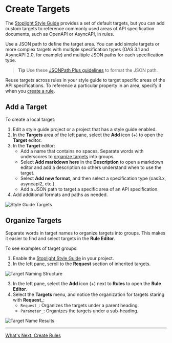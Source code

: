 # Create Targets

The [Stoplight Style Guide](https://apistylebook.stoplight.io/docs/stoplight-style-guide) provides a set of default targets, but you can add custom targets to reference commonly used areas of API specification documents, such as OpenAPI or AsyncAPI, in rules. 

Use a JSON path to define the target area. You can add simple targets or more complex targets with multiple specification types (OAS 3.1 and AsyncAPI 2.0, for example) and multiple JSON paths for each specification type.

>**Tip**
>Use these [JSONPath Plus guidelines]( https://meta.stoplight.io/docs/spectral/ZG9jOjYyMDc0NA-rulesets#jsonpath-plus) to format the JSON path.

Reuse targets across rules in your style guide to target specific areas of the API specifications. To reference a particular property in an area, specify it when you [create a rule](c-create-rules.md).

## Add a Target

To create a local target:

1. Edit a style guide project or a project that has a style guide enabled.
2. In the **Targets** area of the left pane, select the **Add** icon (+) to open the **Target** editor.
3. In the **Target** editor:
    - Add a name that contains no spaces. Separate words with underscores to [organize targets](#organize-targets) into groups.
    - Select **Add markdown here** in the **Description** to open a markdown editor and add a description so others understand when to use the target.
    - Select **Add new format**, and then select a specification type (oas3.x, asyncapi2, etc.).
    - Add a JSON path to target a specific area of an API specification.
4. Add additional formats and paths as needed.

<!--
focus: center
bg: "#1A202C"
-->
![Style Guide Targets](https://stoplight.io/api/v1/projects/cHJqOjI/images/GogSfzgUbXY)

## Organize Targets

Separate words in target names to organize targets into groups. This makes it easier to find and select targets in the **Rule Editor**.

To see examples of target groups:

1. Enable the [Stoplight Style Guide](d-enable-style-guide.md) in your project.
2. In the left pane, scroll to the **Request** section of inherited targets.

<!--
focus: center
bg: "#1A202C"
-->
![Target Naming Structure](https://stoplight.io/api/v1/projects/cHJqOjI/images/5ZoBt5qoaIs)

3. In the left pane, select the **Add** icon (+) next to **Rules** to open the **Rule Editor**.
4. Select the **Targets** menu, and notice the organization for targets staring with **Request_**:
    * `Request_`: Organizes the targets under a parent heading.
    * `Parameter_`: Organizes the targets under a sub-heading.

<!--
focus: center
bg: "#1A202C"
-->
![Target Name Results](https://stoplight.io/api/v1/projects/cHJqOjI/images/w4zXSh3fHkU)

---

[What's Next: Create Rules](c-create-rules.md)